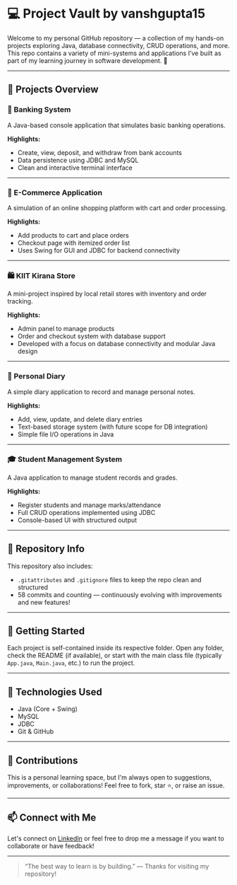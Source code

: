 # 💻 Project Vault by vanshgupta15

Welcome to my personal GitHub repository — a collection of my hands-on projects exploring Java, database connectivity, CRUD operations, and more. This repo contains a variety of mini-systems and applications I’ve built as part of my learning journey in software development. 🚀

---

## 📂 Projects Overview

### 🏦 Banking System
A Java-based console application that simulates basic banking operations.

**Highlights:**
- Create, view, deposit, and withdraw from bank accounts
- Data persistence using JDBC and MySQL
- Clean and interactive terminal interface

---

### 🛒 E-Commerce Application
A simulation of an online shopping platform with cart and order processing.

**Highlights:**
- Add products to cart and place orders
- Checkout page with itemized order list
- Uses Swing for GUI and JDBC for backend connectivity

---

### 🛍️ KIIT Kirana Store
A mini-project inspired by local retail stores with inventory and order tracking.

**Highlights:**
- Admin panel to manage products
- Order and checkout system with database support
- Developed with a focus on database connectivity and modular Java design

---

### 📔 Personal Diary
A simple diary application to record and manage personal notes.

**Highlights:**
- Add, view, update, and delete diary entries
- Text-based storage system (with future scope for DB integration)
- Simple file I/O operations in Java

---

### 🎓 Student Management System
A Java application to manage student records and grades.

**Highlights:**
- Register students and manage marks/attendance
- Full CRUD operations implemented using JDBC
- Console-based UI with structured output

---

## 📁 Repository Info

This repository also includes:
- `.gitattributes` and `.gitignore` files to keep the repo clean and structured
- 58 commits and counting — continuously evolving with improvements and new features!

---

## 🚀 Getting Started

Each project is self-contained inside its respective folder. Open any folder, check the README (if available), or start with the main class file (typically `App.java`, `Main.java`, etc.) to run the project.

---

## 🧠 Technologies Used

- Java (Core + Swing)
- MySQL
- JDBC
- Git & GitHub

---

## 🙌 Contributions

This is a personal learning space, but I'm always open to suggestions, improvements, or collaborations! Feel free to fork, star ⭐, or raise an issue.

---

## 📫 Connect with Me

Let's connect on [LinkedIn](https://www.linkedin.com/in/vanshgupta1512/) or feel free to drop me a message if you want to collaborate or have feedback!

---

> “The best way to learn is by building.” — Thanks for visiting my repository!
